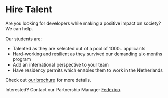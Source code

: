 # Hire Talent

Are you looking for developers while making a positive impact on society? We can help.

Our students are:

<ul class="hireList">
<li>Talented as they are selected out of a pool of 1000+ applicants</li>
<li>Hard-working and resilient as they survived our demanding six-months program</li>
<li>Add an international perspective to your team</li>
<li>Have residency permits which enables them to work in the Netherlands</li>
</ul>

Check out <a href="https://www.yumpu.com/en/document/read/62414886/an-introduction-to-hackyourfuture" target="_blank">our brochure</a> for more details.

Interested? Contact our Partnership Manager <span class="underline"><a href="mailto:federico@hackyourfuture.net">Federico</a></span>.

